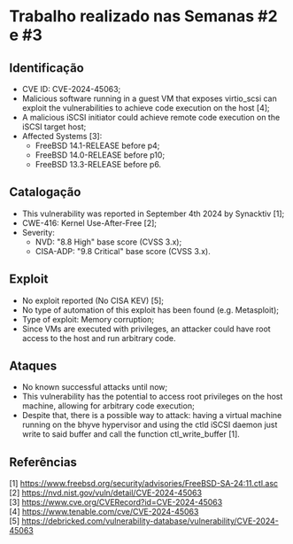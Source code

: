 
# Trabalho realizado nas Semanas #2 e #3

## Identificação

- CVE ID: CVE-2024-45063;
- Malicious software running in a guest VM that exposes virtio_scsi can exploit the vulnerabilities to achieve code execution on the host [4];
- A malicious iSCSI initiator could achieve remote code execution on the iSCSI target host;
- Affected Systems [3]:
    - FreeBSD 14.1-RELEASE before p4;
    - FreeBSD 14.0-RELEASE before p10;
    - FreeBSD 13.3-RELEASE before p6.

## Catalogação

- This vulnerability was reported in September 4th 2024 by Synacktiv [1];
- CWE-416: Kernel Use-After-Free [2];
- Severity:
    - NVD: "8.8 High" base score (CVSS 3.x);
    - CISA-ADP:  "9.8 Critical" base score (CVSS 3.x).

## Exploit

- No exploit reported (No CISA KEV) [5];
- No type of automation of this exploit has been found (e.g. Metasploit);
- Type of exploit: Memory corruption;
- Since VMs are executed with privileges, an attacker could have root access to the host and run arbitrary code.

## Ataques

- No known successful attacks until now;
- This vulnerability has the potential to access root privileges on the host machine, allowing for arbitrary code execution;
- Despite that, there is a possible way to attack: having a virtual machine running on the bhyve hypervisor and using the ctld iSCSI daemon just write to said buffer and call the function ctl_write_buffer [1].

## Referências
[1] https://www.freebsd.org/security/advisories/FreeBSD-SA-24:11.ctl.asc  
[2] https://nvd.nist.gov/vuln/detail/CVE-2024-45063  
[3] https://www.cve.org/CVERecord?id=CVE-2024-45063  
[4] https://www.tenable.com/cve/CVE-2024-45063  
[5] https://debricked.com/vulnerability-database/vulnerability/CVE-2024-45063